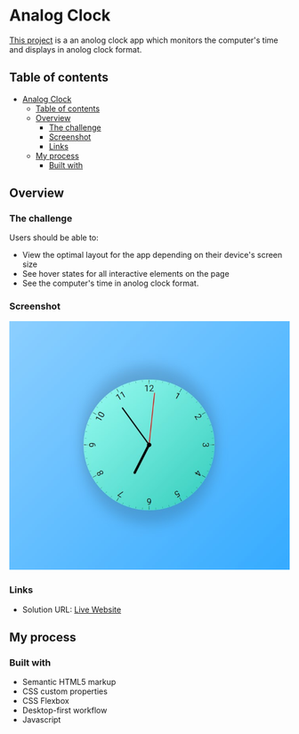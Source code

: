 # Analog Clock

[This project](https://gurhan-analog-clock.netlify.app/) is a an anolog clock app which monitors the computer's time and displays in anolog clock format.

## Table of contents

- [Analog Clock](#analog-clock)
  - [Table of contents](#table-of-contents)
  - [Overview](#overview)
    - [The challenge](#the-challenge)
    - [Screenshot](#screenshot)
    - [Links](#links)
  - [My process](#my-process)
    - [Built with](#built-with)

## Overview

### The challenge

Users should be able to:

-   View the optimal layout for the app depending on their device's screen size
-   See hover states for all interactive elements on the page
-   See the computer's time in anolog clock format.

### Screenshot

![](img/analogclock2.jpg)

### Links

-   Solution URL: [Live Website](https://gurhan-analog-clock.netlify.app/)

## My process

### Built with

-   Semantic HTML5 markup
-   CSS custom properties
-   CSS Flexbox
-   Desktop-first workflow
-   Javascript
